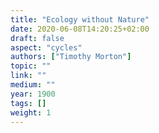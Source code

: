 ```yaml
---
title: "Ecology without Nature"
date: 2020-06-08T14:20:25+02:00
draft: false
aspect: "cycles"
authors: ["Timothy Morton"]
topic: ""
link: ""
medium: ""
year: 1900
tags: []
weight: 1
---
```

